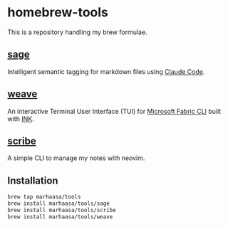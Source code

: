 # homebrew-tools

This is a repository handling my brew formulae.

## [sage](https://github.com/marhaasa/sage)
Intelligent semantic tagging for markdown files using [Claude Code](https://docs.anthropic.com/en/docs/claude-code/overview).

## [weave](https://github.com/marhaasa/weave)
An interactive Terminal User Interface (TUI) for [Microsoft Fabric CLI](https://microsoft.github.io/fabric-cli/) built with [INK](https://github.com/vadimdemedes/ink).

## [scribe](https://github.com/marhaasa/scribe)
A simple CLI to manage my notes with neovim.

## Installation

```sh
brew tap marhaasa/tools
brew install marhaasa/tools/sage
brew install marhaasa/tools/scribe
brew install marhaasa/tools/weave
```
